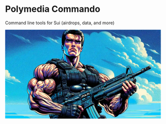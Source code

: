 # Polymedia Commando

Command line tools for Sui (airdrops, data, and more)

![Polymedia Commando](./img/open-graph.webp)
